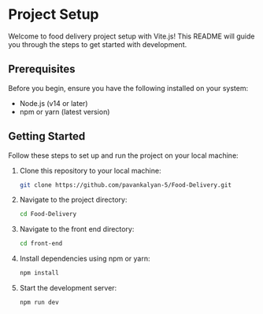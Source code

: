 # Project Setup

Welcome to food delivery project setup with Vite.js! This README will guide you through the steps to get started with development.

## Prerequisites

Before you begin, ensure you have the following installed on your system:

- Node.js (v14 or later)
- npm or yarn (latest version)

## Getting Started

Follow these steps to set up and run the project on your local machine:

1. Clone this repository to your local machine:

   ```bash
   git clone https://github.com/pavankalyan-5/Food-Delivery.git

2. Navigate to the project directory:

    ```bash
   cd Food-Delivery
    
3. Navigate to the front end directory:

   ```bash
   cd front-end

4. Install dependencies using npm or yarn:

   ```bash
   npm install

5. Start the development server:
   
   ```bash
   npm run dev

   
   


   



